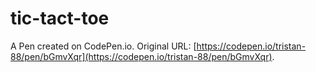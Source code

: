 # tic-tact-toe

A Pen created on CodePen.io. Original URL: [https://codepen.io/tristan-88/pen/bGmvXqr](https://codepen.io/tristan-88/pen/bGmvXqr).

